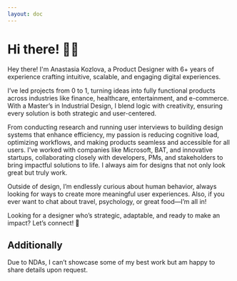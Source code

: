 ```yaml
---
layout: doc
---
```


# Hi there! 👋🏻
Hey there! I'm Anastasia Kozlova, a Product Designer with 6+ years of experience crafting intuitive, scalable, and engaging digital experiences.

I’ve led projects from 0 to 1, turning ideas into fully functional products across industries like finance, healthcare, entertainment, and e-commerce. With a Master’s in Industrial Design, I blend logic with creativity, ensuring every solution is both strategic and user-centered.

From conducting research and running user interviews to building design systems that enhance efficiency, my passion is reducing cognitive load, optimizing workflows, and making products seamless and accessible for all users.
I’ve worked with companies like Microsoft, BAT, and innovative startups, collaborating closely with developers, PMs, and stakeholders to bring impactful solutions to life. I always aim for designs that not only look great but truly work.

Outside of design, I’m endlessly curious about human behavior, always looking for ways to create more meaningful user experiences. Also, if you ever want to chat about travel, psychology, or great food—I’m all in!

Looking for a designer who’s strategic, adaptable, and ready to make an impact? Let’s connect! 🚀






## Additionally
Due to NDAs, I can’t showcase some of my best work but am happy to share details upon request. 

